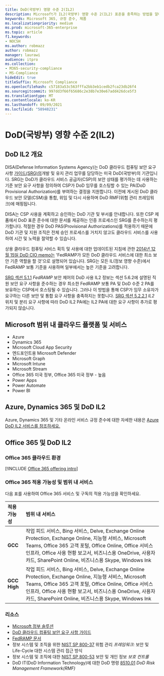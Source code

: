 ```yaml
---
title: DoD(국방부) 영향 수준 2(IL2)
description: Microsoft가 IL2(국방부) 영향 수준 2(IL2) 표준을 충족하는 방법을 알아보습니다.
keywords: Microsoft 365, 규정 준수, 제품
ms.localizationpriority: medium
ms.prod: microsoft-365-enterprise
ms.topic: article
f1.keywords:
- NOCSH
ms.author: robmazz
author: robmazz
manager: laurawi
audience: itpro
ms.collection:
- M365-security-compliance
- MS-Compliance
hideEdit: true
titleSuffix: Microsoft Compliance
ms.openlocfilehash: c57183a53c563fffa2bb3eb1cedb2fca23db26f4
ms.sourcegitcommit: 997dd3f66f65686c2e38b7e30e67add426dce5f3
ms.translationtype: MT
ms.contentlocale: ko-KR
ms.lasthandoff: 09/09/2021
ms.locfileid: "58948231"
---
```

# <a name="department-of-defense-dod-impact-level-2-il2"></a>DoD(국방부) 영향 수준 2(IL2)

## <a name="dod-il2-overview"></a>DoD IL2 개요

DISA(Defense Information Systems Agency)는 DoD 클라우드 컴퓨팅 보안 요구 사항 [가이드(SRG)의](https://dl.dod.cyber.mil/wp-content/uploads/cloud/SRG/index.html)개발 및 유지 관리 업무를 담당하는 미국 DoD(국방부)의 기관입니다. SRG는 DoD가 클라우드 서비스 공급자(CSP)의 보안 상태를 평가하는 데 사용하는 기준 보안 요구 사항을 정의하여 CSP가 DoD 임무를 호스팅할 수 있는 PA(DoD Provisional Authorization)를 부여하는 결정을 지원합니다. 이전에 게시된 DoD 클라우드 보안 모델(CSM)을 통합, 위임 및 다시 사용하며 DoD RMF(위험 관리 프레임워크)에 매핑됩니다.

DISA는 CSP 사용을 계획하고 승인하는 DoD 기관 및 부서를 안내합니다. 또한 CSP 제품에서 DoD 표준 준수에 대한 문서를 제공하는 인증 프로세스인 SRG를 준수하는지 평가합니다. 적절한 경우 DoD PAS(Provisional Authorizations)를 적용하기 때문에 DoD 기관 및 지원 조직은 전체 승인 프로세스를 거치지 않고도 클라우드 서비스를 사용하여 시간 및 노력을 절약할 수 있습니다.

상용 클라우드 컴퓨팅 서비스 획득 및 사용에 대한  업데이트된 지침에 관한 [2014년 12월 15일 DoD CIO memo는](https://www.esi.mil/contentview.aspx?id=585) 'FedRAMP가 모든 DoD 클라우드 서비스에 대한 최소 보안 기준 역할을 할 것'으로 설명되어 있습니다. SRG는 모든 IL(정보 영향 수준)에서 FedRAMP 보통 기준을 사용하며 일부에서는 높은 기준을 고려합니다.

[SRG 섹션 5.1.1](https://dl.dod.cyber.mil/wp-content/uploads/cloud/SRG/index.html#5SECURITYREQUIREMENTS) *FedRAMP* 보안 제어의 DoD 사용 IL2 정보는 섹션 5.6.2에 설명된 직원 보안 요구 사항을 준수하는 경우 최소한 FedRAMP 보통 PA 및 DoD 수준 2 PA를 보유하는 CSP에서 호스팅될 수 있습니다. 그러나 이 방법을 통해 CSP가 임무 소유자가 요구하는 다른 보안 및 통합 요구 사항을 충족하지는 못합니다. [SRG 섹션 5.2.2.1](https://dl.dod.cyber.mil/wp-content/uploads/cloud/SRG/index.html#5.2LegalConsiderations) *IL2* 위치 및 분리 요구 사항에 따라 DoD IL2 PA에는 IL2 PA에 대한 요구 사항이 추가로 평가되지 않습니다.

## <a name="microsoft-in-scope-cloud-platforms--services"></a>Microsoft 범위 내 클라우드 플랫폼 및 서비스

- Azure
- Dynamics 365
- Microsoft Cloud App Security
- 엔드포인트용 Microsoft Defender
- Microsoft Graph
- Microsoft Intune
- Microsoft Stream
- Office 365 미국 정부, Office 365 미국 정부 - 높음
- Power Apps
- Power Automate
- Power BI

## <a name="azure-dynamics-365-and-dod-il2"></a>Azure, Dynamics 365 및 DoD IL2

Azure, Dynamics 365 및 기타 온라인 서비스 규정 준수에 대한 자세한 내용은 [Azure DoD IL2 서비스를 참조하세요.](/azure/compliance/offerings/offering-dod-il2)

## <a name="office-365-and-dod-il2"></a>Office 365 및 DoD IL2

### <a name="office-365-cloud-environments"></a>Office 365 클라우드 환경

[!INCLUDE [Office 365 offering intro](../includes/o365-offering-introduction.md)]

### <a name="office-365-applicability-and-in-scope-services"></a>Office 365 적용 가능성 및 범위 내 서비스

다음 표를 사용하여 Office 365 서비스 및 구독의 적용 가능성을 확인하세요.

| **적용 가능성** | **범위 내 서비스** |
|:------------------|:----------------------|
| **GCC** | 작업 피드 서비스, Bing 서비스, Delve, Exchange Online Protection, Exchange Online, 지능형 서비스, Microsoft Teams, Office 365 고객 포털, Office Online, Office 서비스 인프라, Office 사용 현황 보고서, 비즈니스용 OneDrive, 사용자 카드, SharePoint Online, 비즈니스용 Skype, Windows Ink |
| **GCC High** | 작업 피드 서비스, Bing 서비스, Delve, Exchange Online Protection, Exchange Online, 지능형 서비스, Microsoft Teams, Office 365 고객 포털, Office Online, Office 서비스 인프라, Office 사용 현황 보고서, 비즈니스용 OneDrive, 사용자 카드, SharePoint Online, 비즈니스용 Skype, Windows Ink |

### <a name="resources"></a>리소스

- [Microsoft 정부 솔루션](https://www.microsoft.com/enterprise/government)
- [DoD 클라우드 컴퓨팅 보안 요구 사항 가이드](https://dl.dod.cyber.mil/wp-content/uploads/cloud/SRG/index.html)
- [FedRAMP 문서](https://www.fedramp.gov/documents/)
- 정보 시스템 및 조직을 위한 [NIST SP 800-37](https://csrc.nist.gov/publications/detail/sp/800-37/rev-2/final) 위험 관리 *프레임워크:* 보안 및 Life-Cycle 대한 시스템 관리 접근 방식
- 정보 시스템 및 조직에 대한 [NIST SP 800-53](https://csrc.nist.gov/Projects/risk-management/sp800-53-controls/release-search#!/800-53) 보안 및 개인 정보 *보호 컨트롤*
- DoD IT(DoD Information Technology)에 대한 DoD 명령 [8510.01](https://www.esd.whs.mil/Portals/54/Documents/DD/issuances/dodi/851001p.pdf) *DoD Risk Management Framework(RMF)*
